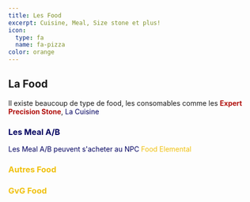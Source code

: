 ```yaml
---
title: Les Food
excerpt: Cuisine, Meal, Size stone et plus!
icon:
  type: fa
  name: fa-pizza
color: orange
---
```


## La Food

<p>Il existe beaucoup de type de food, les consomables comme les <font color="red><b>Meal B</b></font>, <font color="red><b>Expert Precision Stone</b></font>, <font color="red><b>Les Pierres d'element</b></font> et d'autres...</p>

<p>Il y'a aussi les plât que nous pouvons préparer, stackable 6x et valable pendant 240min une fois mangée.</p>

<p>Analysons tout sa</p>

### La Cuisine

### Les Meal A/B

<p>Les Meal A/B peuvent s'acheter au NPC <font color="red><b>Item Shop</b>. Il existe une food par stats STR/AGI/INT/VIT/DEX/LUK, et chaque food à une durée de 30minutes, aussi elles sont stackable en therme de temps.</font></p>

### Food Elemental

### Autres Food

### GvG Food

